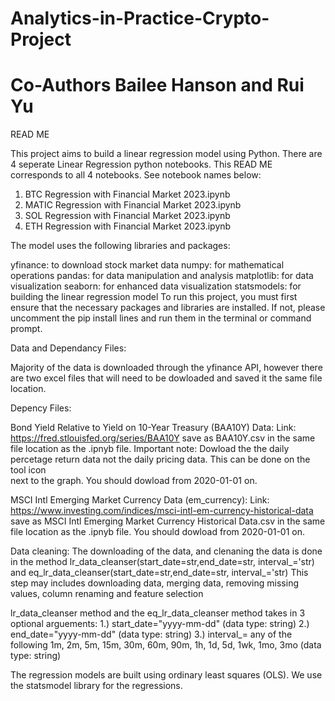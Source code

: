 # Analytics-in-Practice-Crypto-Project
# Co-Authors Bailee Hanson and Rui Yu

READ ME

This project aims to build a linear regression model using Python. There are 4 seperate Linear Regression python notebooks. 
This READ ME corresponds to all 4 notebooks. See notebook names below:
1. BTC Regression with Financial Market 2023.ipynb
2. MATIC Regression with Financial Market 2023.ipynb
3. SOL Regression with Financial Market 2023.ipynb
4. ETH Regression with Financial Market 2023.ipynb

The model uses the following libraries and packages:

yfinance: to download stock market data
numpy: for mathematical operations
pandas: for data manipulation and analysis
matplotlib: for data visualization
seaborn: for enhanced data visualization
statsmodels: for building the linear regression model
To run this project, you must first ensure that the necessary packages and libraries are installed. If not, please uncomment the pip install lines and run them in the terminal or command prompt.


Data and Dependancy Files:

Majority of the data is downloaded through the yfinance API, however there are two excel files that will need to be dowloaded and saved it the same file location. 

Depency Files: 

Bond Yield Relative to Yield on 10-Year Treasury (BAA10Y) Data: 
    Link: https://fred.stlouisfed.org/series/BAA10Y save as BAA10Y.csv in the same file location as the .ipnyb file. 
    Important note: Dowload the the daily percetage return data not the daily pricing data. This can be done on the tool icon   
    next to the graph. You should dowload from 2020-01-01 on.
    
MSCI Intl Emerging Market Currency Data (em_currency): 
    Link: https://www.investing.com/indices/msci-intl-em-currency-historical-data save as MSCI Intl Emerging Market Currency 
    Historical Data.csv in the same file location as the .ipnyb file. You should dowload from 2020-01-01 on.
    

Data cleaning:
The downloading of the data, and clenaning the data is done in the method lr_data_cleanser(start_date=str,end_date=str, interval_='str) and eq_lr_data_cleanser(start_date=str,end_date=str, interval_='str) This step may includes downloading data, merging data, removing missing values, column renaming and feature selection

lr_data_cleanser method and the eq_lr_data_cleanser method takes in 3 optional arguements:
1.) start_date="yyyy-mm-dd" (data type: string)
2.) end_date="yyyy-mm-dd" (data type: string)
3.) interval_= any of the following 1m, 2m, 5m, 15m, 30m, 60m, 90m, 1h, 1d, 5d, 1wk, 1mo, 3mo (data type: string)

The regression models are built using ordinary least squares (OLS). We use the statsmodel library for the regressions.

